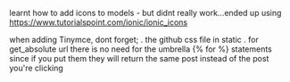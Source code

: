 learnt how to add icons to models - but didnt really work...ended up using https://www.tutorialspoint.com/ionic/ionic_icons

when adding Tinymce, dont forget;
    . the github css file in static
    .  for get_absolute url there is no need for the umbrella {% for %} statements since if you put them they will return the same post instead of the post you're clicking